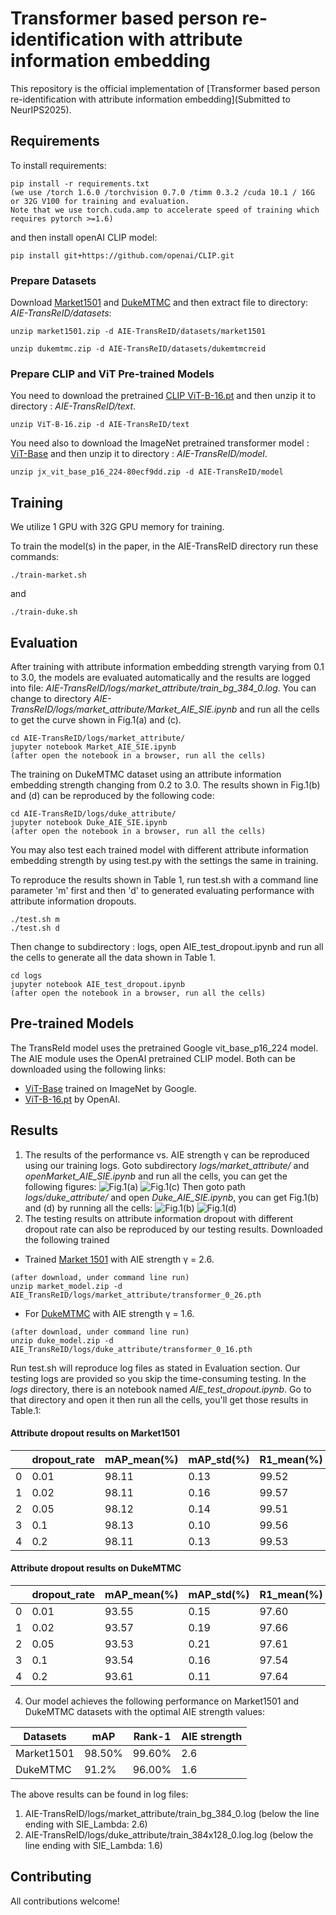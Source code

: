 # Transformer based person re-identification with attribute information embedding

This repository is the official implementation of [Transformer based person re-identification with
attribute information embedding](Submitted to NeurIPS2025). 

## Requirements

To install requirements:

```First setup
pip install -r requirements.txt
(we use /torch 1.6.0 /torchvision 0.7.0 /timm 0.3.2 /cuda 10.1 / 16G or 32G V100 for training and evaluation.
Note that we use torch.cuda.amp to accelerate speed of training which requires pytorch >=1.6)
```

and then install openAI CLIP model:
```install CLIP
pip install git+https://github.com/openai/CLIP.git
```

### Prepare Datasets

Download [Market1501](https://github.com/pseudonymous-aie/AIE-TransReID/blob/main/market1501.zip) and [DukeMTMC](https://github.com/pseudonymous-aie/AIE-TransReID/blob/main/dukemtmc.zip) and then extract file to directory: *AIE-TransReID/datasets*:
```extract Market1501
unzip market1501.zip -d AIE-TransReID/datasets/market1501
```

```extract DukeMTMC
unzip dukemtmc.zip -d AIE-TransReID/datasets/dukemtmcreid
```

### Prepare CLIP and ViT Pre-trained Models
You need to download the pretrained [CLIP ViT-B-16.pt](https://github.com/pseudonymous-aie/AIE-TransReID/blob/main/ViT-B-16.zip)  and then unzip it to directory : *AIE-TransReID/text*.

```CLIP
unzip ViT-B-16.zip -d AIE-TransReID/text
```

You need also to download the ImageNet pretrained transformer model : [ViT-Base](https://github.com/pseudonymous-aie/AIE-TransReID/blob/main/jx_vit_base_p16_224-80ecf9dd.zip)  and then unzip it to directory : *AIE-TransReID/model*.
```jx_vit_base
unzip jx_vit_base_p16_224-80ecf9dd.zip -d AIE-TransReID/model
```

## Training
We utilize 1 GPU with 32G GPU memory for training.

To train the model(s) in the paper, in the AIE-TransReID directory run these commands:

```train
./train-market.sh
```
and
```train
./train-duke.sh
```

## Evaluation

After training with attribute information embedding strength varying from 0.1 to 3.0, the models are evaluated automatically and the results are logged into file: *AIE-TransReID/logs/market_attribute/train_bg_384_0.log*. You can change to directory *AIE-TransReID/logs/market_attribute/Market_AIE_SIE.ipynb* and run all the cells to get the curve shown in Fig.1(a) and (c).

```Market1501
cd AIE-TransReID/logs/market_attribute/
jupyter notebook Market_AIE_SIE.ipynb
(after open the notebook in a browser, run all the cells)
```

The training on DukeMTMC dataset using an attribute information embedding strength changing from 0.2 to 3.0. The results shown in Fig.1(b) and (d) can be reproduced by the following code:

```DukeMTMC
cd AIE-TransReID/logs/duke_attribute/
jupyter notebook Duke_AIE_SIE.ipynb
(after open the notebook in a browser, run all the cells)
```
You may also test each trained model with different attribute information embedding strength by using test.py with the settings the same in training.

To reproduce the results shown in Table 1, run test.sh with a command line parameter 'm' first and then 'd' to generated evaluating performance with attribute information dropouts.
```dropout
./test.sh m
./test.sh d
```
Then change to subdirectory : logs, open AIE_test_dropout.ipynb and run all the cells to generate all the data shown in Table 1.
```logs
cd logs
jupyter notebook AIE_test_dropout.ipynb
(after open the notebook in a browser, run all the cells)
```

## Pre-trained Models

The TransReId model uses the pretrained  Google vit_base_p16_224 model. The AIE module uses the OpenAI pretrained CLIP model. Both can be downloaded using the following links:

- [ViT-Base](https://github.com/rwightman/pytorch-image-models/releases/download/v0.1-vitjx/jx_vit_base_p16_224-80ecf9dd.pth) trained on ImageNet by Google.
- [ViT-B-16.pt](https://openaipublic.azureedge.net/clip/models/5806e77cd80f8b59890b7e101eabd078d9fb84e6937f9e85e4ecb61988df416f/ViT-B-16.pt) by OpenAI.

## Results
1. The results of the performance vs. AIE strength &gamma; can be reproduced using our training logs. Goto subdirectory *logs/market_attribute/* and *openMarket_AIE_SIE.ipynb* and run all the cells, you can get the following figures:
![Fig.1(a)](Fig.1(a).png)
![Fig.1(c)](Fig.1(c).png)
Then goto path *logs/duke_attribute/* and open *Duke_AIE_SIE.ipynb*, you can get Fig.1(b) and (d) by running all the cells:
![Fig.1(b)](Fig.1(b).png)
![Fig.1(d)](Fig.1(d).png)
2. The testing results on attribute information dropout with different dropout rate can also be reproduced by our testing results. 
Downloaded the following trained 
* Trained [Market 1501](https://github.com/pseudonymous-aie/AIE-TransReID/blob/main/market_model.zip) with AIE strength &gamma; = 2.6.
```
(after download, under command line run)
unzip market_model.zip -d AIE_TransReID/logs/market_attribute/transformer_0_26.pth
```
* For [DukeMTMC](https://github.com/pseudonymous-aie/AIE-TransReID/blob/main/duke_model.zip) with AIE strength &gamma; = 1.6.
```
(after download, under command line run)
unzip duke_model.zip -d AIE_TransReID/logs/duke_attribute/transformer_0_16.pth
```
Run test.sh will reproduce log files as stated in Evaluation section. Our testing logs are provided so you skip the time-consuming testing. In the *logs* directory, there is an notebook named *AIE_test_dropout.ipynb*. Go to that directory and open it then run all the cells, you'll get those results in Table.1:
#### Attribute dropout results on Market1501 #####
|    | dropout_rate | mAP_mean(%) | mAP_std(%) |  R1_mean(%) | R1_std(%) |
| --- | --- | --- | --- | --- | --- | 
| 0 | 0.01 | 98.11 | 0.13 | 99.52 | 0.07 |
| 1 | 0.02 | 98.11 | 0.16 | 99.57 | 0.08 |
| 2 | 0.05 | 98.12 | 0.14 | 99.51 | 0.11 |
| 3 | 0.1  | 98.13 | 0.10 | 99.56 | 0.07 |
| 4 | 0.2  | 98.11 | 0.13 | 99.53 | 0.08 |

#### Attribute dropout results on DukeMTMC ####
|    | dropout_rate | mAP_mean(%) | mAP_std(%) | R1_mean(%) | R1_std(%) |
| --- | --- | --- | --- | --- | --- |
| 0 | 0.01 | 93.55 | 0.15 | 97.60 | 0.28 |
| 1 | 0.02 | 93.57 | 0.19 | 97.66 | 0.28 |
| 2 | 0.05 | 93.53 | 0.21 | 97.61 | 0.17 |
| 3 | 0.1  | 93.54 | 0.16 | 97.54 | 0.19 |
| 4 | 0.2  | 93.61 | 0.11 | 97.64 | 0.25 | 

4. Our model achieves the following performance on Market1501 and DukeMTMC datasets with the optimal AIE strength values:

| Datasets     |     mAP    |     Rank-1     |  AIE strength  |
| ------------ | ---------- | -------------- | -------------- |
| Market1501   |     98.50% |      99.60%    |       2.6      |
| DukeMTMC     |     91.2%  |      96.00%    |       1.6      |

The above results can be found in log files: 
1. AIE-TransReID/logs/market_attribute/train_bg_384_0.log (below the line ending with SIE_Lambda: 2.6)
2. AIE-TransReID/logs/duke_attribute/train_384x128_0.log.log (below the line ending with SIE_Lambda: 1.6)


## Contributing

All contributions welcome! 
